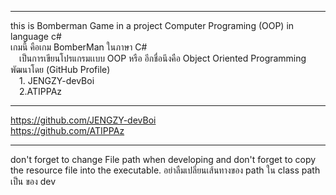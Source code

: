 *******************************************************************************
this is Bomberman Game in a project Computer Programing (OOP) in language c# <br />
เกมนี้ คือเกม BomberMan ในภาษา C#<br />
	&emsp;เป็นการเขียนโปรแกรมเเบบ OOP หรือ อีกชื่อนึงคือ Object Oriented Programming<br />
พัฒนาโดย (GitHub Profile) <br />
	&emsp;1. JENGZY-devBoi <br />
	&emsp;2.ATIPPAz 
*******************************************************************************
https://github.com/JENGZY-devBoi <br />
https://github.com/ATIPPAz
*******************************************************************************
don't forget to change File path when developing and don't forget to copy the resource file into the executable.
อย่าลืมเปลี่ยนเส้นทางของ path ใน class path เป็น ของ dev 
